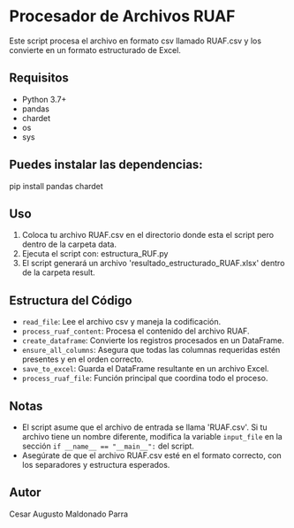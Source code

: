 # Procesador de Archivos RUAF

Este script procesa el archivo en formato csv llamado RUAF.csv y los convierte en un formato estructurado de Excel.

## Requisitos

- Python 3.7+
- pandas
- chardet
- os 
- sys

## Puedes instalar las dependencias:
pip install pandas chardet

## Uso

1. Coloca tu archivo RUAF.csv en el directorio donde esta el script pero dentro de la carpeta data.
2. Ejecuta el script con: estructura_RUF.py
3. El script generará un archivo 'resultado_estructurado_RUAF.xlsx' dentro de la carpeta result.

## Estructura del Código

- `read_file`: Lee el archivo csv y maneja la codificación.
- `process_ruaf_content`: Procesa el contenido del archivo RUAF.
- `create_dataframe`: Convierte los registros procesados en un DataFrame.
- `ensure_all_columns`: Asegura que todas las columnas requeridas estén presentes y en el orden correcto.
- `save_to_excel`: Guarda el DataFrame resultante en un archivo Excel.
- `process_ruaf_file`: Función principal que coordina todo el proceso.

## Notas

- El script asume que el archivo de entrada se llama 'RUAF.csv'. Si tu archivo tiene un nombre diferente, modifica la variable `input_file` en la sección `if __name__ == "__main__":` del script.
- Asegúrate de que el archivo RUAF.csv esté en el formato correcto, con los separadores y estructura esperados.

## Autor
Cesar Augusto Maldonado Parra